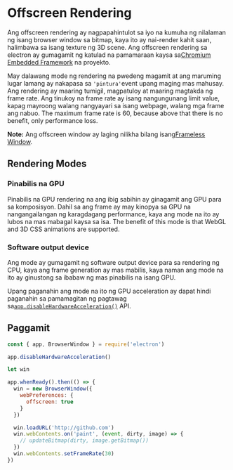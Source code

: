 # Offscreen Rendering

Ang offscreen rendering ay nagpapahintulot sa iyo na kumuha ng nilalaman ng isang browser window sa bitmap, kaya ito ay nai-render kahit saan, halimbawa sa isang texture ng 3D scene. Ang offscreen rendering sa electron ay gumagamit ng katulad na pamamaraan kaysa sa[Chromium Embedded Framework](https://bitbucket.org/chromiumembedded/cef) na proyekto.

May dalawang mode ng rendering na pwedeng magamit at ang maruming lugar lamang ay nakapasa sa `'pintura'`event upang maging mas mahusay. Ang rendering ay maaring tumigil, magpatuloy at maaring magtakda ng frame rate. Ang tinukoy na frame rate ay isang nangungunang limit value, kapag mayroong walang nangyayari sa isang webpage, walang mga frame ang nabuo. The maximum frame rate is 60, because above that there is no benefit, only performance loss.

**Note:** Ang offscreen window ay laging nilikha bilang isang[Frameless Window](../api/frameless-window.md).

## Rendering Modes

### Pinabilis na GPU

Pinabilis na GPU rendering na ang ibig sabihin ay ginagamit ang GPU para sa komposisyon. Dahil sa ang frame ay may kinopya sa GPU na nangangailangan ng karagdagang performance, kaya ang mode na ito ay lubos na mas mabagal kaysa sa isa. The benefit of this mode is that WebGL and 3D CSS animations are supported.

### Software output device

Ang mode ay gumagamit ng software output device para sa rendering ng CPU, kaya ang frame generation ay mas mabilis, kaya naman ang mode na ito ay ginustong sa ibabaw ng mas pinabilis na isang GPU.

Upang paganahin ang mode na ito ng GPU acceleration ay dapat hindi paganahin sa pamamagitan ng pagtawag sa[`app.disableHardwareAcceleration()`](../api/app.md#appdisablehardwareacceleration) API.

## Paggamit

``` javascript
const { app, BrowserWindow } = require('electron')

app.disableHardwareAcceleration()

let win

app.whenReady().then(() => {
  win = new BrowserWindow({
    webPreferences: {
      offscreen: true
    }
  })

  win.loadURL('http://github.com')
  win.webContents.on('paint', (event, dirty, image) => {
    // updateBitmap(dirty, image.getBitmap())
  })
  win.webContents.setFrameRate(30)
})
```
